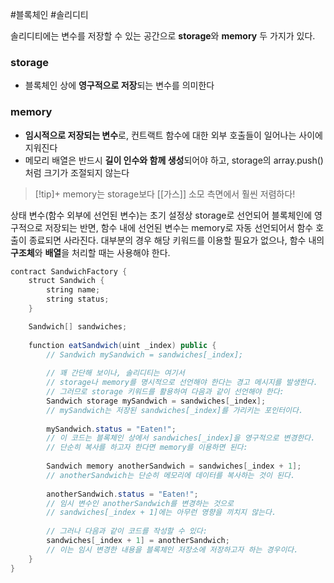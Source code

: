 ---
---

#블록체인 #솔리디티 

솔리디티에는 변수를 저장할 수 있는 공간으로 **storage**와 **memory** 두 가지가 있다.

### storage
+ 블록체인 상에 **영구적으로 저장**되는 변수를 의미한다
### memory
+ **임시적으로 저장되는 변수**로, 컨트랙트 함수에 대한 외부 호출들이 일어나는 사이에 지워진다
+ 메모리 배열은 반드시 **길이 인수와 함께 생성**되어야 하고, storage의 array.push()처럼 크기가 조절되지 않는다

> [!tip]+ 
> memory는 storage보다 [[가스]] 소모 측면에서 훨씬 저렴하다!


상태 변수(함수 외부에 선언된 변수)는 초기 설정상 storage로 선언되어 블록체인에 영구적으로 저장되는 반면, 함수 내에 선언된 변수는 memory로 자동 선언되어서 함수 호출이 종료되면 사라진다. 대부분의 경우 해당 키워드를 이용할 필요가 없으나, 함수 내의 **구조체**와 **배열**을 처리할 때는 사용해야 한다.

``` Java
contract SandwichFactory {
	struct Sandwich {
		string name;
		string status;
	}

	Sandwich[] sandwiches;
	
	function eatSandwich(uint _index) public {
		// Sandwich mySandwich = sandwiches[_index];
		
		// 꽤 간단해 보이나, 솔리디티는 여기서 
		// storage나 memory를 명시적으로 선언해야 한다는 경고 메시지를 발생한다.
		// 그러므로 storage 키워드를 활용하여 다음과 같이 선언해야 한다:
		Sandwich storage mySandwich = sandwiches[_index];
		// mySandwich는 저장된 sandwiches[_index]를 가리키는 포인터이다.
		
		mySandwich.status = "Eaten!";
		// 이 코드는 블록체인 상에서 sandwiches[_index]을 영구적으로 변경한다.
		// 단순히 복사를 하고자 한다면 memory를 이용하면 된다:
		
		Sandwich memory anotherSandwich = sandwiches[_index + 1];
		// anotherSandwich는 단순히 메모리에 데이터를 복사하는 것이 된다.
		
		anotherSandwich.status = "Eaten!";
		// 임시 변수인 anotherSandwich를 변경하는 것으로
		// sandwiches[_index + 1]에는 아무런 영향을 끼치지 않는다.
		
		// 그러나 다음과 같이 코드를 작성할 수 있다:
		sandwiches[_index + 1] = anotherSandwich;
		// 이는 임시 변경한 내용을 블록체인 저장소에 저장하고자 하는 경우이다.
	}
}
```
